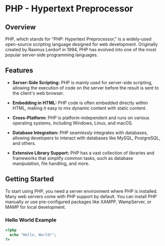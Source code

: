 # PHP - Hypertext Preprocessor

## Overview

PHP, which stands for "PHP: Hypertext Preprocessor," is a widely-used open-source scripting language designed for web development. Originally created by Rasmus Lerdorf in 1994, PHP has evolved into one of the most popular server-side programming languages.

## Features

- **Server-Side Scripting:** PHP is mainly used for server-side scripting, allowing the execution of code on the server before the result is sent to the client's web browser.

- **Embedding in HTML:** PHP code is often embedded directly within HTML, making it easy to mix dynamic content with static content.

- **Cross-Platform:** PHP is platform-independent and runs on various operating systems, including Windows, Linux, and macOS.

- **Database Integration:** PHP seamlessly integrates with databases, allowing developers to interact with databases like MySQL, PostgreSQL, and others.

- **Extensive Library Support:** PHP has a vast collection of libraries and frameworks that simplify common tasks, such as database manipulation, file handling, and more.

## Getting Started

To start using PHP, you need a server environment where PHP is installed. Many web servers come with PHP support by default. You can install PHP manually or use pre-configured packages like XAMPP, WampServer, or MAMP for local development.

### Hello World Example

```php
<?php
  echo "Hello, World!";
?>
